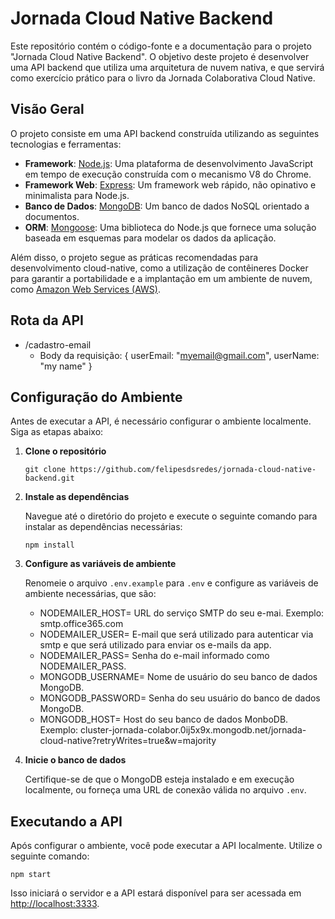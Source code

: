 # Jornada Cloud Native Backend

Este repositório contém o código-fonte e a documentação para o projeto "Jornada Cloud Native Backend". O objetivo deste projeto é desenvolver uma API backend que utiliza uma arquitetura de nuvem nativa, e que servirá como exercício prático para o livro da Jornada Colaborativa Cloud Native.

## Visão Geral
O projeto consiste em uma API backend construída utilizando as seguintes tecnologias e ferramentas:

- **Framework**: [Node.js](https://nodejs.org/): Uma plataforma de desenvolvimento JavaScript em tempo de execução construída com o mecanismo V8 do Chrome.
- **Framework Web**: [Express](https://expressjs.com/): Um framework web rápido, não opinativo e minimalista para Node.js.
- **Banco de Dados**: [MongoDB](https://www.mongodb.com/): Um banco de dados NoSQL orientado a documentos.
- **ORM**: [Mongoose](https://mongoosejs.com/): Uma biblioteca do Node.js que fornece uma solução baseada em esquemas para modelar os dados da aplicação.

Além disso, o projeto segue as práticas recomendadas para desenvolvimento cloud-native, como a utilização de contêineres Docker para garantir a portabilidade e a implantação em um ambiente de nuvem, como [Amazon Web Services (AWS)](https://aws.amazon.com/).

## Rota da API
- /cadastro-email
    - Body da requisição: {
      userEmail: "myemail@gmail.com",
      userName: "my name"
    }

## Configuração do Ambiente

Antes de executar a API, é necessário configurar o ambiente localmente. Siga as etapas abaixo:

1. **Clone o repositório**

   ```
   git clone https://github.com/felipesdsredes/jornada-cloud-native-backend.git
   ```

2. **Instale as dependências**

   Navegue até o diretório do projeto e execute o seguinte comando para instalar as dependências necessárias:

   ```
   npm install
   ```

3. **Configure as variáveis de ambiente**

   Renomeie o arquivo `.env.example` para `.env` e configure as variáveis de ambiente necessárias, que são:
    - NODEMAILER_HOST= URL do serviço SMTP do seu e-mai. Exemplo: smtp.office365.com
    - NODEMAILER_USER= E-mail que será utilizado para autenticar via smtp e que será utilizado para enviar os e-mails da app.
    - NODEMAILER_PASS= Senha do e-mail informado como NODEMAILER_PASS.
    - MONGODB_USERNAME= Nome de usuário do seu banco de dados MongoDB.
    - MONGODB_PASSWORD= Senha do seu usuário do banco de dados MongoDB.
    - MONGODB_HOST= Host do seu banco de dados MonboDB. Exemplo: cluster-jornada-colabor.0ij5x9x.mongodb.net/jornada-cloud-native?retryWrites=true&w=majority



4. **Inicie o banco de dados**

   Certifique-se de que o MongoDB esteja instalado e em execução localmente, ou forneça uma URL de conexão válida no arquivo `.env`.

## Executando a API

Após configurar o ambiente, você pode executar a API localmente. Utilize o seguinte comando:

```
npm start
```

Isso iniciará o servidor e a API estará disponível para ser acessada em [http://localhost:3333](http://localhost:3333).
